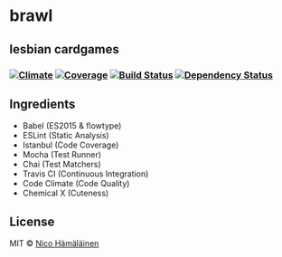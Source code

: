# brawl
## lesbian cardgames

###  [![Climate][codeclimate-image]][codeclimate-url] [![Coverage][coverage-image]][coverage-url] [![Build Status][travis-image]][travis-url] [![Dependency Status][daviddm-image]][daviddm-url]

## Ingredients

- Babel (ES2015 & flowtype)
- ESLint (Static Analysis)
- Istanbul (Code Coverage)
- Mocha (Test Runner)
- Chai (Test Matchers)
- Travis CI (Continuous Integration)
- Code Climate (Code Quality)
- Chemical X (Cuteness)

## License

MIT © [Nico Hämäläinen](http://sizeof.io/)

[npm-image]: https://badge.fury.io/js/brawl.svg
[npm-url]: https://npmjs.org/package/brawl
[travis-image]: https://travis-ci.org/brawl-game/brawl.svg?branch=develop
[travis-url]: https://travis-ci.org/brawl-game/brawl
[daviddm-image]: https://david-dm.org/brawl-game/brawl.svg?theme=shields.io
[daviddm-url]: https://david-dm.org/brawl-game/brawl
[codeclimate-image]: https://codeclimate.com/github/brawl-game/brawl/badges/gpa.svg
[codeclimate-url]: https://codeclimate.com/github/brawl-game/brawl
[coverage-image]: https://codeclimate.com/github/brawl-game/brawl/badges/coverage.svg
[coverage-url]: https://codeclimate.com/github/brawl-game/brawl/coverag